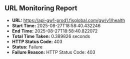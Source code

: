 ## URL Monitoring Report

- **URL:** https://api-gw1-prod1.fisglobal.com/gw/v1/health
- **Start Time:** 2025-08-27T18:58:40.432246
- **End Time:** 2025-08-27T18:58:40.822072
- **Total Time Taken:** 0.389826 seconds
- **HTTP Status Code:** 403
- **Status:** Failure
- **Failure Reason:** HTTP Status Code: 403
